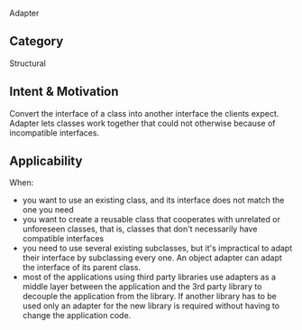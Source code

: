 Adapter

## Category
Structural

## Intent & Motivation
Convert the interface of a class into another interface the clients expect. Adapter lets classes work together that 
could not otherwise because of incompatible interfaces. 

## Applicability
When:
- you want to use an existing class, and its interface does not match the one you need
- you want to create a reusable class that cooperates with unrelated or unforeseen classes, that is, classes that 
don't necessarily have compatible interfaces
- you need to use several existing subclasses, but it's impractical to adapt their interface by subclassing every one.
 An object adapter can adapt the interface of its parent class.
- most of the applications using third party libraries use adapters as a middle layer between the application and the
   3rd party library to decouple the application from the library. If another library has to be used only an adapter for the new library is required without having to change the application code. 